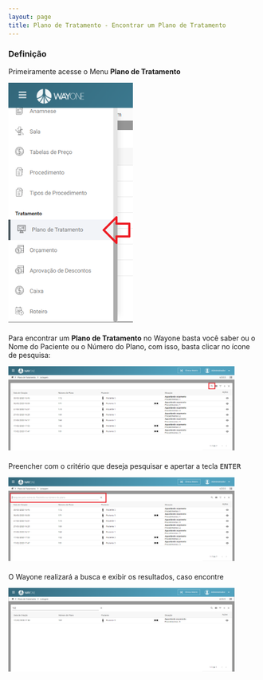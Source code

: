 ```yaml
---
layout: page
title: Plano de Tratamento - Encontrar um Plano de Tratamento
---
```


### Definição

Primeiramente acesse o Menu <b>Plano de Tratamento</b>

<div class="text-center" style="margin-bottom: 20px;">
  <img alt="Imagem" src="/pages/planning/search/menu.png" style="width: 250px;" />
</div>

Para encontrar um <b>Plano de Tratamento</b> no Wayone basta você saber ou o Nome do Paciente ou o Número do Plano, com isso, basta clicar no ícone de pesquisa:

<div class="text-center" style="margin-bottom: 20px;">
  <img alt="Imagem" src="/pages/planning/search/search-init.png" style="width: 90%;" />
</div>

Preencher com o critério que deseja pesquisar e apertar a tecla <kbd>ENTER</kbd>

<div class="text-center" style="margin-bottom: 20px;">
  <img alt="Imagem" src="/pages/planning/search/search-fill.png" style="width: 90%;" />
</div>

O Wayone realizará a busca e exibir os resultados, caso encontre

<div class="text-center" style="margin-bottom: 20px;">
  <img alt="Imagem" src="/pages/planning/search/search-result.png" style="width: 90%;" />
</div>
